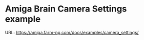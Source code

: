 # Amiga Brain Camera Settings example

URL: https://amiga.farm-ng.com/docs/examples/camera_settings/
